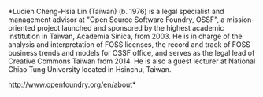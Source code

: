 *Lucien Cheng-Hsia Lin (Taiwan)
(b. 1976) is a legal specialist and management advisor at "Open Source
Software Foundry, OSSF", a mission-oriented project launched and
sponsored by the highest academic institution in Taiwan, Academia
Sinica, from 2003. He is in charge of the analysis and interpretation of
FOSS licenses, the record and track of FOSS business trends and models
for OSSF office, and serves as the legal lead of Creative Commons Taiwan
from 2014. He is also a guest lecturer at National Chiao Tung University
located in Hsinchu, Taiwan.

<http://www.openfoundry.org/en/about>*
